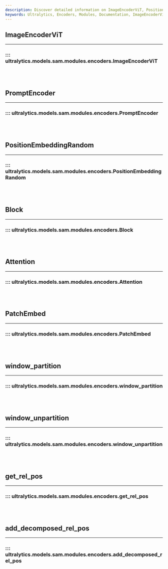 ```yaml
---
description: Discover detailed information on ImageEncoderViT, PositionEmbeddingRandom, Attention, window_partition, get_rel_pos and more in Ultralytics models encoders documentation.
keywords: Ultralytics, Encoders, Modules, Documentation, ImageEncoderViT, PositionEmbeddingRandom, Attention, window_partition, get_rel_pos
---
```


## ImageEncoderViT
---
### ::: ultralytics.models.sam.modules.encoders.ImageEncoderViT
<br><br>

## PromptEncoder
---
### ::: ultralytics.models.sam.modules.encoders.PromptEncoder
<br><br>

## PositionEmbeddingRandom
---
### ::: ultralytics.models.sam.modules.encoders.PositionEmbeddingRandom
<br><br>

## Block
---
### ::: ultralytics.models.sam.modules.encoders.Block
<br><br>

## Attention
---
### ::: ultralytics.models.sam.modules.encoders.Attention
<br><br>

## PatchEmbed
---
### ::: ultralytics.models.sam.modules.encoders.PatchEmbed
<br><br>

## window_partition
---
### ::: ultralytics.models.sam.modules.encoders.window_partition
<br><br>

## window_unpartition
---
### ::: ultralytics.models.sam.modules.encoders.window_unpartition
<br><br>

## get_rel_pos
---
### ::: ultralytics.models.sam.modules.encoders.get_rel_pos
<br><br>

## add_decomposed_rel_pos
---
### ::: ultralytics.models.sam.modules.encoders.add_decomposed_rel_pos
<br><br>
